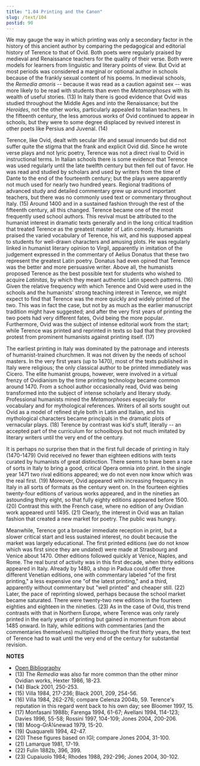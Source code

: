```yaml
---
title: "1.04 Printing and the Canon"
slug: /text/104
postid: 90
---
```

We may gauge the way in which printing was only a secondary factor in the history of this ancient author by comparing the pedagogical and editorial history of Terence to that of Ovid. Both poets were regularly praised by medieval and Renaissance teachers for the quality of their verse. Both were models for learners from linguistic and literary points of view. But Ovid at most periods was considered a marginal or optional author in schools because of the frankly sexual content of his poems. In medieval schools, the *Remedia amoris* -- because it was read as a caution against sex -- was more likely to be read with students than even the *Metamorphoses* with its wealth of useful stories. (13) In Italy there is good evidence that Ovid was studied throughout the Middle Ages and into the Renaissance; but the *Heroides*, not the other works, particularly appealed to Italian teachers. In the fifteenth century, the less amorous works of Ovid continued to appear in schools, but they were to some degree displaced by revived interest in other poets like Persius and Juvenal. (14)

Terence, like Ovid, dealt with secular life and sexual innuendo but did not suffer quite the stigma that the frank and explicit Ovid did. Since he wrote verse plays and not lyric poetry, Terence was not a direct rival to Ovid in instructional terms. In Italian schools there is some evidence that Terence was used regularly until the late twelfth century but then fell out of favor. He was read and studied by scholars and used by writers from the time of Dante to the end of the fourteenth century; but the plays were apparently not much used for nearly two hundred years. Regional traditions of advanced study and detailed commentary grew up around important teachers, but there was no commonly used text or commentary throughout Italy. (15)
Around 1400 and in a sustained fashion through the rest of the fifteenth century, all this changed. Terence became one of the most frequently used school authors. This revival must be attributed to the humanist interest in dramatic texts generally and in the long critical tradition that treated Terence as the greatest master of Latin comedy. Humanists praised the varied vocabulary of Terence, his wit, and his supposed appeal to students for well-drawn characters and amusing plots. He was regularly linked in humanist literary opinion to Virgil, apparently in imitation of the judgement expressed in the commentary of Aelius Donatus that these two represent the greatest Latin poetry. Donatus had even opined that Terence was the better and more persuasive writer. Above all, the humanists proposed Terence as the best possible text for students who wished to acquire *Latinitas*, by which they meant authentic Latin speech patterns. (16) Given the relative frequency with which Terence and Ovid were used in the schools and the humanists' strong teaching interest in Terence, we might expect to find that Terence was the more quickly and widely printed of the two. This was in fact the case, but not by as much as the earlier manuscript tradition might have suggested; and after the very first years of printing the two poets had very different fates, Ovid being the more popular. Furthermore, Ovid was the subject of intense editorial work from the start; while Terence was printed and reprinted in texts so bad that they provoked protest from prominent humanists against printing itself. (17)

The earliest printing in Italy was dominated by the patronage and interests of humanist-trained churchmen. It was not driven by the needs of school masters. In the very first years (up to 1470), most of the texts published in Italy were religious; the only classical author to be printed immediately was Cicero. The elite humanist groups, however, were involved in a virtual frenzy of Ovidianism by the time printing technology became common around 1470. From a school author occasionally read, Ovid was being transformed into the subject of intense scholarly and literary study. Professional humanists mined the *Metamorphoses* especially for vocabulary and for mythological references. Writers of all sorts sought out Ovid as a model of refined style both in Latin and Italian, and his mythological characters became principals in the dramatic plots of vernacular plays. (18) Terence by contrast was kid's stuff, literally -- an accepted part of the curriculum for schoolboys but not much imitated by literary writers until the very end of the century.

It is perhaps no surprise then that in the first full decade of printing in Italy (1470-1479) Ovid received no fewer than eighteen editions with texts curated by humanists of great distinction. There seems to have been a race of sorts in Italy to bring a good, critical Opera omnia into print. In the single year 1471 two rival editions appeared; we do not even now know which was the real first. (19) Moreover, Ovid appeared with increasing frequency in Italy in all sorts of formats as the century went on. In the fourteen eighties twenty-four editions of various works appeared, and in the nineties an astounding thirty eight, so that fully eighty editions appeared before 1500. (20) Contrast this with the French case, where no edition of any Ovidian work appeared until 1495. (21) Clearly, the interest in Ovid was an Italian fashion that created a new market for poetry. The public was hungry.

Meanwhile, Terence got a broader immediate reception in print, but a slower critical start and less sustained interest, no doubt because the market was largely educational. The first printed editions (we do not know which was first since they are undated) were made at Strasbourg and Venice about 1470. Other editions followed quickly at Venice, Naples, and Rome. The real burst of activity was in this first decade, when thirty editions appeared in Italy. Already by 1480, a shop in Padua could offer three different Venetian editions, one with commentary labeled "of the first printing," a less expensive one "of the latest printing," and a third, apparently without commentary but "well printed" and cheaper still. (22) Later, the pace of reprinting slowed, perhaps because the school market became saturated. There were twenty-two new editions in the fourteen eighties and eighteen in the nineties. (23) As in the case of Ovid, this trend contrasts with that in Northern Europe, where Terence was only rarely printed in the early years of printing but gained in momentum from about 1485 onward. In Italy, while editions with commentaries (and the commentaries themselves) multiplied through the first thirty years, the text of Terence had to wait until the very end of the century for substantial revision.

**NOTES**
* [Open Bibliography](/bibliography.pdf)
* (13) The *Remedia* was also far more common than the other minor Ovidian works, Hexter 1986, 18-23.
* (14) Black 2001, 250-253.
* (15) Villa 1984, 217-236; Black 2001, 209, 254-56.
* (16) Villa 1984, 262-276; compare Celenza 2004b, 59. Terence's reputation in this regard went back to his own day; see Bloomer 1997, 15.
* (17) Monfasani 1988b; Farenga 1994, 61-67; Avellani 1994, 114-123; Davies 1996, 55-58; Rossini 1997, 104-109; Jones 2004, 200-206.
* (18) Moog-GrÃ¼newad 1979, 15-20.
* (19) Quaquarelli 1994, 42-47.
* (20) These figures based on IGI; compare Jones 2004, 31-100.
* (21) Lamarque 1981, 17-19.
* (22) Fulin 1882b, 396, 399.
* (23) Cupaiuolo 1984; Rhodes 1988, 292-296; Jones 2004, 30-102.
